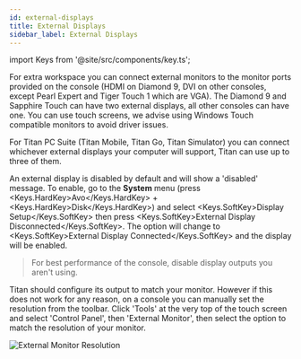 ```yaml
---
id: external-displays
title: External Displays
sidebar_label: External Displays
---
```


import Keys from '@site/src/components/key.ts';

For extra workspace you can connect external monitors to the monitor ports
provided on the console (HDMI on Diamond 9, DVI on other consoles, except Pearl Expert and Tiger Touch 1
which are VGA). The Diamond 9 and Sapphire
Touch can have two external displays, all other consoles can have one.
You can use touch screens, we advise using Windows Touch compatible
monitors to avoid driver issues.

For Titan PC Suite (Titan Mobile, Titan Go, Titan Simulator) you can connect whichever
external displays your computer will support, Titan can use up to three of them.

An external display is disabled by default and will show a \'disabled\'
message. To enable, go to the **System** menu (press <Keys.HardKey>Avo</Keys.HardKey> + <Keys.HardKey>Disk</Keys.HardKey>) and select <Keys.SoftKey>Display Setup</Keys.SoftKey>
then press <Keys.SoftKey>External Display Disconnected</Keys.SoftKey>. The option will change to
<Keys.SoftKey>External Display Connected</Keys.SoftKey> and the display will be enabled.

> For best performance of the console, disable display outputs you aren't
using.

Titan should configure its output to match your monitor. However if this
does not work for any reason, on a console you can manually set the resolution from the
toolbar. Click \'Tools\' at the very top of the touch screen and select
\'Control Panel\', then \'External Monitor\', then select the option to
match the resolution of your monitor.

![External Monitor Resolution](/docs/images/External-Monitor-Resolution.png)

